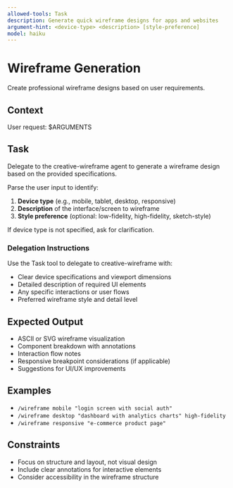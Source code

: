 ```yaml
---
allowed-tools: Task
description: Generate quick wireframe designs for apps and websites
argument-hint: <device-type> <description> [style-preference]
model: haiku
---
```


# Wireframe Generation

Create professional wireframe designs based on user requirements.

## Context
User request: $ARGUMENTS

## Task
Delegate to the creative-wireframe agent to generate a wireframe design based on the provided specifications.

Parse the user input to identify:
1. **Device type** (e.g., mobile, tablet, desktop, responsive)
2. **Description** of the interface/screen to wireframe
3. **Style preference** (optional: low-fidelity, high-fidelity, sketch-style)

If device type is not specified, ask for clarification.

### Delegation Instructions
Use the Task tool to delegate to creative-wireframe with:
- Clear device specifications and viewport dimensions
- Detailed description of required UI elements
- Any specific interactions or user flows
- Preferred wireframe style and detail level

## Expected Output
- ASCII or SVG wireframe visualization
- Component breakdown with annotations
- Interaction flow notes
- Responsive breakpoint considerations (if applicable)
- Suggestions for UI/UX improvements

## Examples
- `/wireframe mobile "login screen with social auth"`
- `/wireframe desktop "dashboard with analytics charts" high-fidelity`
- `/wireframe responsive "e-commerce product page"`

## Constraints
- Focus on structure and layout, not visual design
- Include clear annotations for interactive elements
- Consider accessibility in the wireframe structure